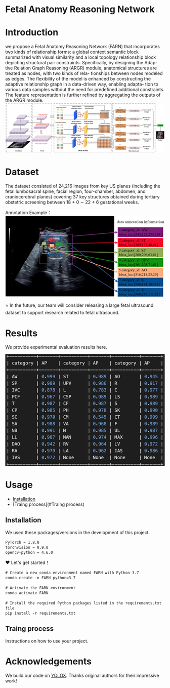 # Fetal Anatomy Reasoning Network

Introduction
===========
we propose a Fetal Anatomy Reasoning Network (FARN) that incorporates two kinds of relationship forms: a global context semantic block summarized with visual similarity and a local topology relationship block depicting structural pair constraints. Specifically, by designing the Adap- tive Relation Graph Reasoning (ARGR) module, anatomical structures are treated as nodes, with two kinds of rela- tionships between nodes modeled as edges. The flexibility of the model is enhanced by constructing the adaptive relationship graph in a data-driven way, enabling adapta- tion to various data samples without the need for predefined additional constraints. The feature representation is further refined by aggregating the outputs of the ARGR module.
![GitHub Logo](./overall.jpg)

Dataset
===========
The dataset consisted of 24,216 images from key US planes (including the fetal lumbosacral spine, facial region, four-chamber, abdomen, and craniocerebral planes) covering 37 key structures obtained during tertiary obstetric screening between 18 + 0 ∼ 22 + 6 gestational weeks.

Annotation Example：
![GitHub Logo](./data_example.jpg)

⭐  In the future, our team will consider releasing a large fetal ultrasound dataset to support research related to fetal ultrasound. 

Results
===========
We provide experimental evaluation results here.

![GitHub Logo](./test_results.jpg)


 Usage
===========

- [Installation](#installation)
- [Traing process](#Traing process)

## Installation

We used these packages/versions in the development of this project.

```
PyTorch = 1.8.0
torchvision = 0.9.0
opencv-python = 4.6.0
```

❤️  Let's get started！

```
# Create a new conda environment named FARN with Python 3.7
conda create -n FARN python=3.7

# Activate the FARN environment
conda activate FARN

# Install the required Python packages listed in the requirements.txt file
pip install -r requirements.txt
```

## Traing process

Instructions on how to use your project.

Acknowledgements
===========

We build our code on [YOLOX](https://github.com/Megvii-BaseDetection/YOLOX). Thanks original authors for their impressive work!


